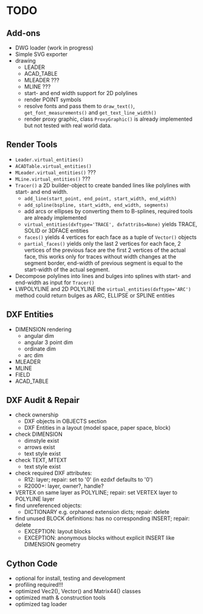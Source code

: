 TODO
====

Add-ons
-------

- DWG loader (work in progress)
- Simple SVG exporter
- drawing
    - LEADER
    - ACAD_TABLE
    - MLEADER ???
    - MLINE ???
    - start- and end width support for 2D polylines
    - render POINT symbols
    - resolve fonts and pass them to `draw_text()`, 
      `get_font_measurements()` and `get_text_line_width()`
    - render proxy graphic, class `ProxyGraphic()` is already 
      implemented but not tested with real world data.

Render Tools
------------

- `Leader.virtual_entities()`
- `ACADTable.virtual_entities()`
- `MLeader.virtual_entities()` ???
- `MLine.virtual_entities()` ???
- `Tracer()` a 2D builder-object to create banded lines like polylines 
  with start- and end width.
  - `add_line(start_point, end_point, start_width, end_width)` 
  - `add_spline(bspline, start_width, end_width, segments)`
  - add arcs or ellipses by converting them to B-splines, required
    tools are already implemented
  - `virtual_entities(dxftype='TRACE', dxfattribs=None)` yields TRACE, SOLID or 3DFACE entities
  - `faces()` yields 4 vertices for each face as a tuple of `Vector()` objects
  - `partial_faces()` yields only the last 2 vertices for each face, 2 vertices of 
    the previous face are the first 2 vertices of the actual face, this works only 
    for traces without width changes at the segment border, end-width of previous 
    segment is equal to the start-width of the actual segment. 
- Decompose polylines into lines and bulges into splines with start- 
  and end-width as input for `Tracer()`
- LWPOLYLINE and 2D POLYLINE the `virtual_entities(dxftype='ARC')` method
  could return bulges as ARC, ELLIPSE or SPLINE entities
  

DXF Entities
------------

- DIMENSION rendering
    - angular dim
    - angular 3 point dim
    - ordinate dim
    - arc dim
- MLEADER
- MLINE
- FIELD
- ACAD_TABLE

DXF Audit & Repair
------------------

- check ownership
    - DXF objects in OBJECTS section
    - DXF Entities in a layout (model space, paper space, block)
- check DIMENSION
    - dimstyle exist
    - arrows exist
    - text style exist
- check TEXT, MTEXT
    - text style exist
- check required DXF attributes:
    - R12: layer; repair: set to '0' (in ezdxf defaults to '0')
    - R2000+: layer, owner?, handle?
- VERTEX on same layer as POLYLINE; repair: set VERTEX layer to POLYLINE layer
- find unreferenced objects:
    - DICTIONARY e.g. orphaned extension dicts; repair: delete
- find unused BLOCK definitions: has no corresponding INSERT; repair: delete
    - EXCEPTION: layout blocks
    - EXCEPTION: anonymous blocks without explicit INSERT like DIMENSION geometry

Cython Code
-----------

- optional for install, testing and development
- profiling required!!!
- optimized Vec2(), Vector() and Matrix44() classes
- optimized math & construction tools
- optimized tag loader
